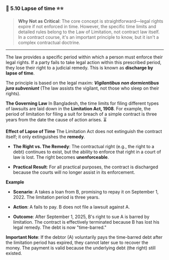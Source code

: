 ### 📌 5.10 Lapse of time ⭐⭐

>**Why Not as Critical**: The core concept is straightforward—legal rights expire if not enforced in time. However, the specific time limits and detailed rules belong to the Law of Limitation, not contract law itself. In a contract course, it's an important principle to know, but it isn't a complex contractual doctrine.

---

The law provides a specific period within which a person must enforce their legal rights. If a party fails to take legal action within this prescribed period, they lose their right to a judicial remedy. This is known as **discharge by lapse of time**.

The principle is based on the legal maxim: **_Vigilantibus non dormientibus jura subveniunt_** (The law assists the vigilant, not those who sleep on their rights).

**The Governing Law** In Bangladesh, the time limits for filing different types of lawsuits are laid down in the **Limitation Act, 1908**. For example, the period of limitation for filing a suit for breach of a simple contract is three years from the date the cause of action arises. ⏳

**Effect of Lapse of Time** The Limitation Act does not extinguish the contract itself; it only extinguishes the **remedy**.

- **The Right vs. The Remedy**: The contractual right (e.g., the right to a debt) continues to exist, but the ability to enforce that right in a court of law is lost. The right becomes **unenforceable**.
    
- **Practical Result**: For all practical purposes, the contract is discharged because the courts will no longer assist in its enforcement.
    

**Example**

- **Scenario**: A takes a loan from B, promising to repay it on September 1, 2022. The limitation period is three years.
    
- **Action**: A fails to pay. B does not file a lawsuit against A.
    
- **Outcome**: After September 1, 2025, B's right to sue A is barred by limitation. The contract is effectively terminated because B has lost his legal remedy. The debt is now "time-barred."
    

**Important Note**: If the debtor (A) voluntarily pays the time-barred debt after the limitation period has expired, they cannot later sue to recover the money. The payment is valid because the underlying debt (the right) still existed.